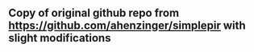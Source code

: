 ## Copy of original github repo from https://github.com/ahenzinger/simplepir with slight modifications